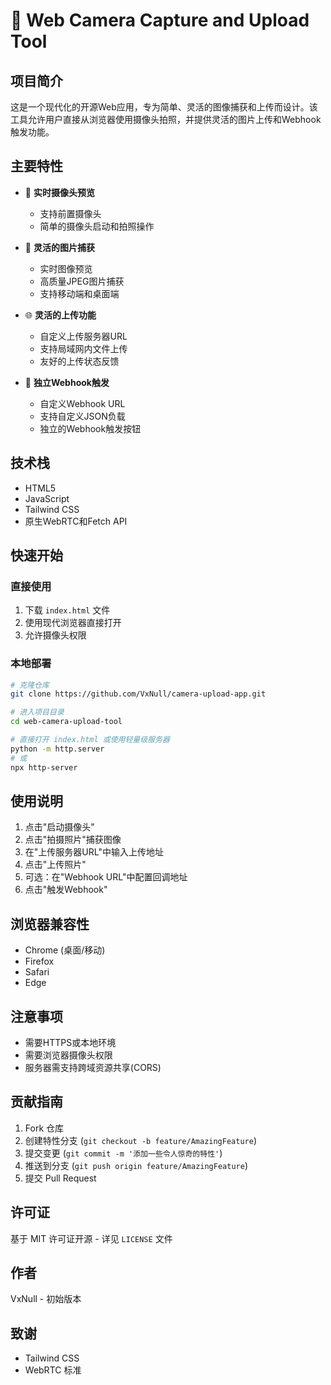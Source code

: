 # 📸 Web Camera Capture and Upload Tool

## 项目简介

这是一个现代化的开源Web应用，专为简单、灵活的图像捕获和上传而设计。该工具允许用户直接从浏览器使用摄像头拍照，并提供灵活的图片上传和Webhook触发功能。

## 主要特性

- 🎥 **实时摄像头预览**
  - 支持前置摄像头
  - 简单的摄像头启动和拍照操作

- 📸 **灵活的图片捕获**
  - 实时图像预览
  - 高质量JPEG图片捕获
  - 支持移动端和桌面端

- 🌐 **灵活的上传功能**
  - 自定义上传服务器URL
  - 支持局域网内文件上传
  - 友好的上传状态反馈

- 🔗 **独立Webhook触发**
  - 自定义Webhook URL
  - 支持自定义JSON负载
  - 独立的Webhook触发按钮

## 技术栈

- HTML5
- JavaScript
- Tailwind CSS
- 原生WebRTC和Fetch API

## 快速开始

### 直接使用

1. 下载 `index.html` 文件
2. 使用现代浏览器直接打开
3. 允许摄像头权限

### 本地部署

```bash
# 克隆仓库
git clone https://github.com/VxNull/camera-upload-app.git

# 进入项目目录
cd web-camera-upload-tool

# 直接打开 index.html 或使用轻量级服务器
python -m http.server
# 或
npx http-server
```

## 使用说明

1. 点击"启动摄像头"
2. 点击"拍摄照片"捕获图像
3. 在"上传服务器URL"中输入上传地址
4. 点击"上传照片"
5. 可选：在"Webhook URL"中配置回调地址
6. 点击"触发Webhook"

## 浏览器兼容性

- Chrome (桌面/移动)
- Firefox
- Safari
- Edge

## 注意事项

- 需要HTTPS或本地环境
- 需要浏览器摄像头权限
- 服务器需支持跨域资源共享(CORS)

## 贡献指南

1. Fork 仓库
2. 创建特性分支 (`git checkout -b feature/AmazingFeature`)
3. 提交变更 (`git commit -m '添加一些令人惊奇的特性'`)
4. 推送到分支 (`git push origin feature/AmazingFeature`)
5. 提交 Pull Request

## 许可证

基于 MIT 许可证开源 - 详见 `LICENSE` 文件

## 作者

VxNull - 初始版本

## 致谢

- Tailwind CSS
- WebRTC 标准